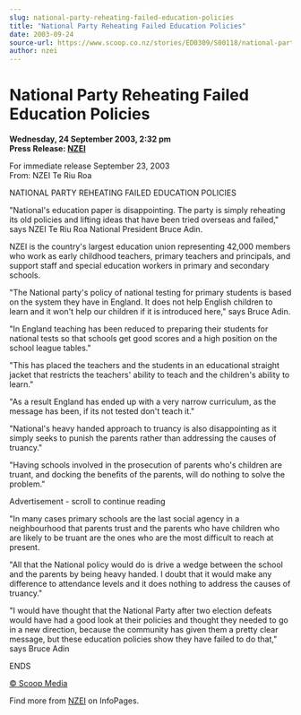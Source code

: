 ```yaml
---
slug: national-party-reheating-failed-education-policies
title: "National Party Reheating Failed Education Policies"
date: 2003-09-24
source-url: https://www.scoop.co.nz/stories/ED0309/S00118/national-party-reheating-failed-education-policies.htm
author: nzei
---
```

National Party Reheating Failed Education Policies
==================================================

**Wednesday, 24 September 2003, 2:32 pm**  
**Press Release: [NZEI](https://info.scoop.co.nz/NZEI)**

  
For immediate release September 23, 2003  
From: NZEI Te Riu Roa

NATIONAL PARTY REHEATING FAILED EDUCATION POLICIES

"National's education paper is disappointing. The party is simply reheating its old policies and lifting ideas that have been tried overseas and failed," says NZEI Te Riu Roa National President Bruce Adin.

NZEI is the country's largest education union representing 42,000 members who work as early childhood teachers, primary teachers and principals, and support staff and special education workers in primary and secondary schools.

"The National party's policy of national testing for primary students is based on the system they have in England. It does not help English children to learn and it won't help our children if it is introduced here," says Bruce Adin.

"In England teaching has been reduced to preparing their students for national tests so that schools get good scores and a high position on the school league tables."

"This has placed the teachers and the students in an educational straight jacket that restricts the teachers' ability to teach and the children's ability to learn."

"As a result England has ended up with a very narrow curriculum, as the message has been, if its not tested don't teach it."

"National's heavy handed approach to truancy is also disappointing as it simply seeks to punish the parents rather than addressing the causes of truancy."

"Having schools involved in the prosecution of parents who's children are truant, and docking the benefits of the parents, will do nothing to solve the problem."

Advertisement - scroll to continue reading





"In many cases primary schools are the last social agency in a neighbourhood that parents trust and the parents who have children who are likely to be truant are the ones who are the most difficult to reach at present.

"All that the National policy would do is drive a wedge between the school and the parents by being heavy handed. I doubt that it would make any difference to attendance levels and it does nothing to address the causes of truancy."

"I would have thought that the National Party after two election defeats would have had a good look at their policies and thought they needed to go in a new direction, because the community has given them a pretty clear message, but these education policies show they have failed to do that," says Bruce Adin

ENDS

[© Scoop Media](http://www.scoop.co.nz/about/terms.html)

Find more from [NZEI](https://info.scoop.co.nz/NZEI) on InfoPages.